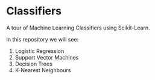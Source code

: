 # Classifiers

A tour of Machine Learning Classifiers using Scikit-Learn. 

In this repository we will see:
 1. Logistic Regression
 2. Support Vector Machines
 3. Decision Trees
 4. K-Nearest Neighbours
